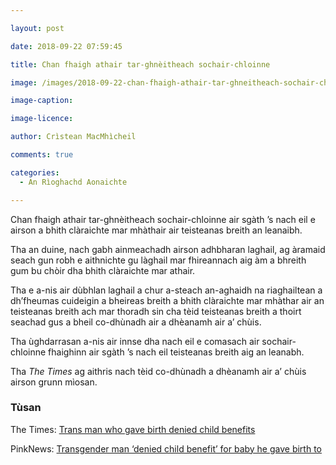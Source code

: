 ```yaml
---

layout: post

date: 2018-09-22 07:59:45

title: Chan fhaigh athair tar-ghnèitheach sochair-chloinne

image: /images/2018-09-22-chan-fhaigh-athair-tar-ghneitheach-sochair-chloinne.jpg

image-caption:

image-licence:

author: Crìstean MacMhìcheil

comments: true

categories:
  - An Rìoghachd Aonaichte

---
```


Chan fhaigh athair tar-ghnèitheach sochair-chloinne air sgàth &#8217;s nach eil e airson a bhith clàraichte mar mhàthair air teisteanas breith an leanaibh.

<!--more-->

Tha an duine, nach gabh ainmeachadh airson adhbharan laghail, ag àramaid seach gun robh e aithnichte gu làghail mar fhireannach aig àm a bhreith gum bu chòir dha bhith clàraichte mar athair.

Tha e a-nis air dùbhlan laghail a chur a-steach an-aghaidh na riaghailtean a dh&#8217;fheumas cuideigin a bheireas breith a bhith clàraichte mar mhàthar air an teisteanas breith ach mar thoradh sin cha tèid teisteanas breith a thoirt seachad gus a bheil co-dhùnadh air a dhèanamh air a&#8217; chùis.

Tha ùghdarrasan a-nis air innse dha nach eil e comasach air sochair-chloinne fhaighinn air sgàth &#8217;s nach eil teisteanas breith aig an leanabh.

Tha _The Times_ ag aithris nach tèid co-dhùnadh a dhèanamh air a&#8217; chùis airson grunn mìosan.

### Tùsan

The Times: [Trans man who gave birth denied child benefits][1]

PinkNews: [Transgender man ‘denied child benefit’ for baby he gave birth to][2]

 [1]: https://www.thetimes.co.uk/article/trans-man-who-gave-birth-denied-childbenefits-lnd2lbjfj "Trans man who gave birth denied child benefits"
 [2]: https://www.pinknews.co.uk/2018/09/19/trans-man-denied-child-benefit-baby-high-court/
